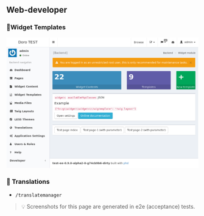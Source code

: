 
## Web-developer


### :construction_worker:Widget Templates 

![widgets-dashboard](./images/widgets-dashboard.png)

### :construction_worker: Translations

- `/translatemanager`

> :bulb: Screenshots for this page are generated in e2e (acceptance) tests.